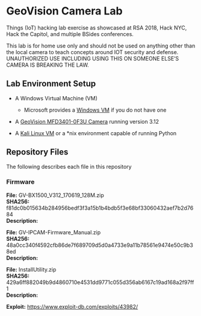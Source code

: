 # GeoVision Camera Lab

Things (IoT) hacking lab exercise as showcased at RSA 2018, Hack NYC, Hack the Capitol, and multiple BSides conferences.

This lab is for home use only and should not be used on anything other than the local camera to teach concepts around IOT security and defense. UNAUTHORIZED USE INCLUDING USING THIS ON SOMEONE ELSE’S CAMERA IS BREAKING THE LAW.

## Lab Environment Setup
- A Windows Virtual Machine (VM)
  - Microsoft provides a [Windows VM](https://developer.microsoft.com/en-us/microsoft-edge/tools/vms/) if you do not have one
- A [GeoVision MFD3401-0F3U Camera](https://www.amazon.com/84-MFD3401-0F3U-GV-MFD3401-0F-2-8mm-Mini-Fixed/dp/B076ZR5X72/) running version 3.12

- A [Kali Linux VM](https://www.offensive-security.com/kali-linux-vm-vmware-virtualbox-image-download/) or a *nix environment capable of running Python 

## Repository Files

The following describes each file in this repository 

### Firmware

__File:__ GV-BX1500_V312_170619_128M.zip  
__SHA256:__ f81dc0b015634b284956bedf3f3a15b1b4bdb5f3e68bf33060432aef7b2d7684  
__Description:__

__File:__ GV-IPCAM-Firmware_Manual.zip  
__SHA256:__ 48a0cc340f4592cfb86de7f689709d5d0a4733e9a11b78561e9474e50c9b38ed  
__Description:__

__File:__ InstallUtility.zip  
__SHA256:__ 429a6ff882049b9d4860710e4531dd9771c055d356ab6167c19ad168a2f97ff1  
__Description:__

__Exploit:__ https://www.exploit-db.com/exploits/43982/  
